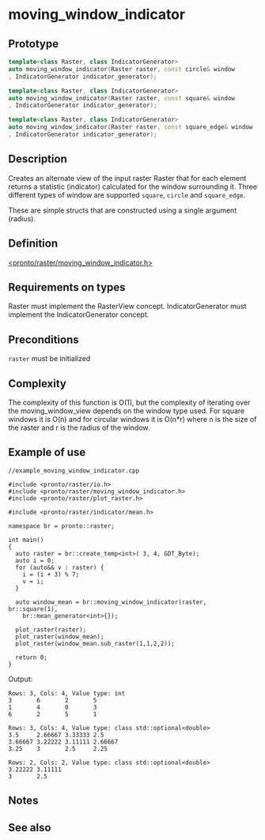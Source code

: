 # moving_window_indicator
## Prototype
```cpp
template<class Raster, class IndicatorGenerator>
auto moving_window_indicator(Raster raster, const circle& window
, IndicatorGenerator indicator_generator);

template<class Raster, class IndicatorGenerator>
auto moving_window_indicator(Raster raster, const square& window
, IndicatorGenerator indicator_generator);

template<class Raster, class IndicatorGenerator>
auto moving_window_indicator(Raster raster, const square_edge& window
, IndicatorGenerator indicator_generator);
```

## Description
Creates an alternate view of the input raster Raster that for each element returns a statistic (indicator) calculated for the window surrounding it. Three different types of window are supported `square`, `circle` and `square_edge`.

These are simple structs that are constructed using a single argument (radius).

## Definition
[<pronto/raster/moving_window_indicator.h>](./../../include/pronto/raster/moving_window_indicator.h)

## Requirements on types
Raster must implement the RasterView concept. IndicatorGenerator must implement the IndicatorGenerator concept.

## Preconditions
`raster` must be initialized

## Complexity
The complexity of this function is O(1), but the complexity of iterating over the moving_window_view depends on the window type used. For square windows it is O(n) and for circular windows it is O(n*r) where n is the size of the raster and r is the radius of the window. 

## Example of use

```
//example_moving_window_indicator.cpp

#include <pronto/raster/io.h>
#include <pronto/raster/moving_window_indicator.h>
#include <pronto/raster/plot_raster.h>

#include <pronto/raster/indicator/mean.h>

namespace br = pronto::raster;

int main()
{
  auto raster = br::create_temp<int>( 3, 4, GDT_Byte);
  auto i = 0;
  for (auto&& v : raster) {
    i = (i + 3) % 7;
    v = i;
  }
  
  auto window_mean = br::moving_window_indicator(raster, br::square(1), 
    br::mean_generator<int>{});

  plot_raster(raster);
  plot_raster(window_mean);
  plot_raster(window_mean.sub_raster(1,1,2,2));

  return 0;
}
```
Output:
```
Rows: 3, Cols: 4, Value type: int
3       6       2       5
1       4       0       3
6       2       5       1

Rows: 3, Cols: 4, Value type: class std::optional<double>
3.5     2.66667 3.33333 2.5
3.66667 3.22222 3.11111 2.66667
3.25    3       2.5     2.25

Rows: 2, Cols: 2, Value type: class std::optional<double>
3.22222 3.11111
3       2.5

```
## Notes

## See also


